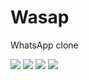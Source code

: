 # Wasap
WhatsApp clone  

![](https://i.imgur.com/S1qtiHLl.jpg)
![](https://i.imgur.com/N10dZ4Kl.png)
![](https://i.imgur.com/ZQwcWVSl.png)
![](https://i.imgur.com/H1UAhBtl.png)
